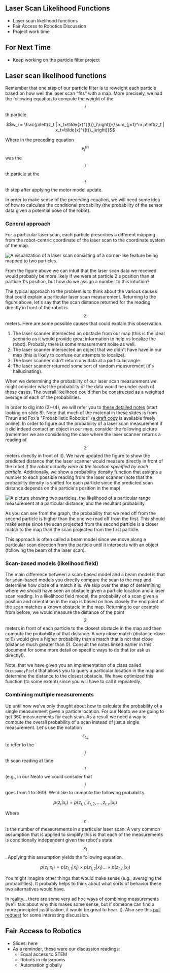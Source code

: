 ## Laser Scan Likelihood Functions

* Laser scan likelihood functions
* Fair Access to Robotics Discussion
* Project work time

## For Next Time

* Keep working on the particle filter project

## Laser scan likelihood functions

Remember that one step of our particle filter is to reweight each particle based on how well the laser scan "fits" with a map.  More precisely, we had the following equation to compute the weight of the $$i$$th particle.

$$w_i = \frac{p\left(z_t | x_t=\tilde{x}^{(t)}_i\right)}{\sum_{j=1}^m p\left(z_t | x_t=\tilde{x}^{(t)}_j\right)}$$

Where in the preceding equation $$\tilde{x}^{(t)}_i$$ was the $$i$$th particle at the $$t$$th step after applying the motor model update.

In order to make sense of the preceding equation, we will need some idea of how to calculate the conditional probability (the probability of the sensor data given a potential pose of the robot).

### General approach

For a particular laser scan, each particle prescribes a different mapping from the robot-centric coordinate of the laser scan to the coordinate system of the map.

![A visualization of a laser scan consisting of a corner-like feature being mapped to two particles.](day09images/scan_mapping.svg)

From the figure above we can intuit that the laser scan data we received would probably be more likely if we were at particle 2's position than at particle 1's position, but how do we assign a number to this intuition?

The typical approach to the problem is to think about the various causes that could explain a particular laser scan measurement.  Returning to the figure above, let's say that the scan distance returned for the reading directly in front of the robot is $$2$$ meters.  Here are some possible causes that could explain this observation.
1. The laser scanner intersected an obstacle from our map (this is the ideal scenario as it would provide great information to help us localize the robot).  Probably there is some measurement noise as well.
2. The laser scanner intersected an object that we didn't have have in our map (this is likely to confuse our attempts to localize).
3. The laser scanner didn't return any data at a particular angle
4. The laser scanner returned some sort of random measurement (it's hallucinating).

When we determining the probability of our laser scan measurement we might consider what the probability of the data would be under each of these cases.  The overall likelihood could then be constructed as a weighted average of each of the probabilities.

In order to dig into (2)-(4), we will refer you to [these detailed notes](http://ais.informatik.uni-freiburg.de/teaching/ss10/robotics/slides/07-sensor-models.pdf) (start looking on slide 8).  Note that much of the material in these slides is from Thrun and Fox's "Probabilistic Robotics" ([a draft copy](https://docs.ufpr.br/~danielsantos/ProbabilisticRobotics.pdf) is available freely online).  In order to figure out the probability of a laser scan measurement if it did indeed contact an object in our map, consider the following picture (remember we are considering the case where the laser scanner returns a reading of $$2$$ meters directly in front of it).  We have updated the figure to show the predicted distance that the laser scanner would measure directly in front of the robot *if the robot actually were at the location specified by each particle*.  Additionally, we show a probability density function that assigns a number to each possible reading from the laser scanner (note that the probability density is shifted for each particle since the predicted scan distance depends on the particle's position in the map).

![A picture showing two particles, the likelihood of a particular range measurement at a particular distance, and the resultant probability](day09images/beam.svg)

As you can see from the graph, the probability that we read off from the second particle is higher than the one we read off from the first.  This should make sense since the scan projected from the second particle is a closer match to the map than the scan projected from the first particle.

This approach is often called a beam model since we move along a particular scan direction from the particle until it intersects with an object (following the beam of the laser scan).

### Scan-based models (likelihood field)

The main difference between a scan-based model and a beam model is that for scan-based models you directly compare the scan to the map and determine how close of a match it is.  We skip over the step of determining where we *should* have seen an obstacle given a particle location and a laser scan reading.  In a likelihood field model, the probability of a scan given a position and orientation in the map is based on how closely the end point of the scan matches a known obstacle in the map.  Returning to our example from before, we would measure the distance of the point $$2$$ meters in front of each particle to the closest obstacle in the map and then compute the probability of that distance.  A very close match (distance close to 0) would give a higher probability than a match that is not that close (distance much greater than 0).  Consult the notes linked earlier in this document for some more detail on specific ways to do that (or ask us directly!).

Note: that we have given you an implementation of a class called ``OccupancyField`` that allows you to query a particular location in the map and determine the distance to the closest obstacle.  We have optimized this function (to some extent) since you will have to call it repeatedly.


### Combining multiple measurements

Up until now we've only thought about how to calculate the probability of a single measurement given a particle location.  For our Neato we are going to get 360 measurements for each scan.  As a result we need a way to compute the overall probability of a scan instead of just a single measurement.  Let's use the notation $$z_{t,j}$$ to refer to the $$j$$th scan reading at time $$t$$ (e.g., in our Neato we could consider that $$j$$ goes from 1 to 360).  We'd like to compute the following probability.

$$p(z_t | x_t) = p(z_{t,1}, z_{t,2}, \ldots, z_{t,n} | x_t)$$

Where $$n$$ is the number of measurements in a particular laser scan.  A very common assumption that is applied to simplify this is that each of the measurements is conditionally independent given the robot's state $$x_t$$.  Applying this assumption yields the following equation.


$$p(z_t | x_t) = p(z_{t,1} | x_t) \times p(z_{t,2} | x_{t}) \ldots \times p(z_{t,n}|x_t)$$

You might imagine other things that would make sense (e.g., averaging the probabilities).  It probably helps to think about what sorts of behavior these two alternatives would have.

In [reality](https://github.com/ros-planning/navigation/blob/a9bc9c4c35a55390963db1357926ec461fcff24c/amcl/src/amcl/sensors/amcl_laser.cpp#L293)... there are some very ad hoc ways of combining measurements (we'll talk about why this makes some sense, but if someone can find a more principled justification, it would be great to hear it).  Also see this [pull request](https://github.com/ros-planning/navigation/pull/462) for some interesting discussion.

## Fair Access to Robotics

* Slides: <a-no-proxy href="https://docs.google.com/presentation/d/1dE-yPRNsVzmszORohqEZeSojh2N8vvCuAHm5JYNYIyY/edit#slide=id.p"> here </a-no-proxy>
* As a reminder, these were our discussion readings: 
  * <a-no-proxy href="https://obamawhitehouse.archives.gov/blog/2015/05/08/ensuring-students-have-equal-access-stem-courses"> Equal access to STEM</a-no-proxy>
  * <a-no-proxy href="https://medium.com/@furhatrobotics/a-robot-in-every-classroom-furhats-vision-for-education-5b0ca8d56e0e"> Robots in classrooms </a-no-proxy>
  * <a-no-proxy href="https://new.abb.com/news/detail/4431/abb-and-the-economist-launch-automation-readiness-index-global-ranking-for-robotics-and-artificial-intelligence"> Automation globally </a-no-proxy>